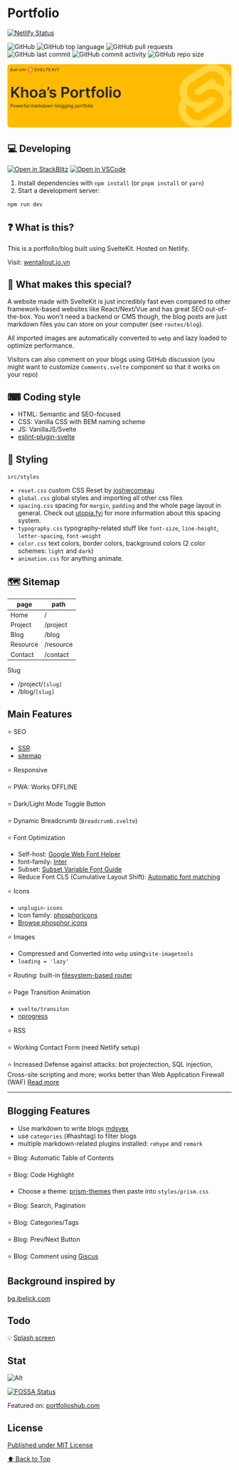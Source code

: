 <h1 id="portfolio">Portfolio</h1>

[![Netlify Status](https://api.netlify.com/api/v1/badges/7bf37fa7-ec78-4efd-aa9a-1a18a4fc62e4/deploy-status)](https://app.netlify.com/sites/khoa-design/deploys)

![GitHub](https://img.shields.io/github/license/wentallout/portfolio?style=for-the-badge)
![GitHub top language](https://img.shields.io/github/languages/top/wentallout/portfolio?style=for-the-badge)
![GitHub pull requests](https://img.shields.io/github/issues-pr/wentallout/portfolio?style=for-the-badge)
![GitHub last commit](https://img.shields.io/github/last-commit/wentallout/portfolio?style=for-the-badge)
![GitHub commit activity](https://img.shields.io/github/commit-activity/m/wentallout/portfolio?style=for-the-badge)
![GitHub repo size](https://img.shields.io/github/repo-size/wentallout/portfolio?style=for-the-badge)

![Banner](https://raw.githubusercontent.com/wentallout/wentallout/773d77e9c040bd20e5002d41738139946d9bd85d/images/portfolio-banner.svg)

## 💻 Developing

[![Open in StackBlitz](https://img.shields.io/badge/Open%20in-StackBlitz-blue?style=for-the-badge&logo=stackblitz)](https://stackblitz.com/github/wentallout/portfolio)
[![Open in VSCode](https://img.shields.io/badge/Open%20in-VSCode-blue?style=for-the-badge&logo=visualstudiocode)](https://open.vscode.dev/wentallout/portfolio)

1. Install dependencies with `npm install` (or `pnpm install` or `yarn`)
2. Start a development server:

```bash
npm run dev
```

## ❓ What is this?

This is a portfolio/blog built using SvelteKit. Hosted on Netlify.

Visit: [wentallout.io.vn](https://wentallout.io.vn)

## 🤩 What makes this special?

A website made with SvelteKit is just incredibly fast even compared to other framework-based websites like React/Next/Vue and has great SEO out-of-the-box. You won't need a backend or CMS though, the blog posts are just markdown files you can store on your computer (see `routes/blog`).

All imported images are automatically converted to `webp` and lazy loaded to optimize performance.

Visitors can also comment on your blogs using GitHub discussion (you might want to customize `Comments.svelte` component so that it works on your repo)

## ⌨ Coding style

- HTML: Semantic and SEO-focused
- CSS: Vanilla CSS with BEM naming scheme
- JS: VanillaJS/Svelte
- [eslint-plugin-svelte](https://sveltejs.github.io/eslint-plugin-svelte/user-guide)

## 💅 Styling

`src/styles`

- `reset.css` custom CSS Reset by [joshwcomeau](https://www.joshwcomeau.com/css/custom-css-reset/)
- `global.css` global styles and importing all other css files
- `spacing.css` spacing for `margin`, `padding` and the whole page layout in general. Check out [utopia.fyi](https://utopia.fyi/) for more information about this spacing system.
- `typography.css` typography-related stuff like `font-size`, `line-height`, `letter-spacing`, `font-weight`
- `color.css` text colors, border colors, background colors (2 color schemes: `light` and `dark`)
- `animation.css` for anything animate.

## 🗺 Sitemap

| page     | path      |
| -------- | --------- |
| Home     | /         |
| Project  | /project  |
| Blog     | /blog     |
| Resource | /resource |
| Contact  | /contact  |

Slug

- /project/`[slug]`
- /blog/`[slug]`

## Main Features

⭐ SEO

- [SSR](https://kit.svelte.dev/docs/seo#out-of-the-box-ssr)
- [sitemap](https://github.com/jasongitmail/super-sitemap)

⭐ Responsive

⭐ PWA: Works OFFLINE

⭐ Dark/Light Mode Toggle Button

⭐ Dynamic Breadcrumb (`Breadcrumb.svelte`)

⭐ Font Optimization

- Self-host: [Google Web Font Helper](https://gwfh.mranftl.com/fonts)
- font-family: [Inter](https://rsms.me/inter/)
- Subset: [Subset Variable Font Guide](https://barrd.dev/article/create-a-variable-font-subset-for-smaller-file-size/)
- Reduce Font CLS (Cumulative Layout Shift): [Automatic font matching](https://deploy-preview-15--upbeat-shirley-608546.netlify.app/perfect-ish-font-fallback)

⭐ Icons

- `unplugin-icons`
- Icon family: [phosphoricons](https://phosphoricons.com/)
- [Browse phosphor icons](https://icon-sets.iconify.design/ph)

⭐ Images

- Compressed and Converted into `webp` using`vite-imagetools`
- `loading = 'lazy'`

⭐ Routing: built-in [filesystem-based router](https://kit.svelte.dev/docs/routing)

⭐ Page Transition Animation

- `svelte/transiton`
- [nprogress](https://www.npmjs.com/package/nprogress)

⭐ RSS

⭐ Working Contact Form (need Netlify setup)

⭐ Increased Defense against attacks: bot projectection, SQL injection, Cross-site scripting and more; works better than Web Application Firewall (WAF) [Read more](https://docs.arcjet.com/shield/concepts)

---

## Blogging Features

- Use markdown to write blogs [mdsvex](https://github.com/pngwn/MDsveX)
- use `categories` (#hashtag) to filter blogs
- multiple markdown-related plugins installed: `rehype` and `remark`

⭐ Blog: Automatic Table of Contents

⭐ Blog: Code Highlight

- Choose a theme: [prism-themes](https://github.com/PrismJS/prism-themes) then paste into `styles/prism.css`

⭐ Blog: Search, Pagination

⭐ Blog: Categories/Tags

⭐ Blog: Prev/Next Button

⭐ Blog: Comment using [Giscus](https://giscus.app)

## Background inspired by

[bg.ibelick.com](https://bg.ibelick.com)

## Todo

💡 [Splash screen](https://www.sveltevietnam.dev/en/blog/20231220-behind-the-screen-progressive-splashscreen)

## Stat

![Alt](https://repobeats.axiom.co/api/embed/c17a64a1c0a63ba6cef6618f14b3e39fdf67eb3f.svg 'Repobeats analytics image')

[![FOSSA Status](https://app.fossa.com/api/projects/git%2Bgithub.com%2Fwentallout%2Fportfolio.svg?type=large&issueType=license)](https://app.fossa.com/projects/git%2Bgithub.com%2Fwentallout%2Fportfolio?ref=badge_large&issueType=license)

Featured on: [portfolioshub.com](https://www.portfolioshub.com)

## License

[Published under MIT License](https://github.com/wentallout/portfolio/blob/master/LICENSE.md)

[⬆ Back to Top](#portfolio)
